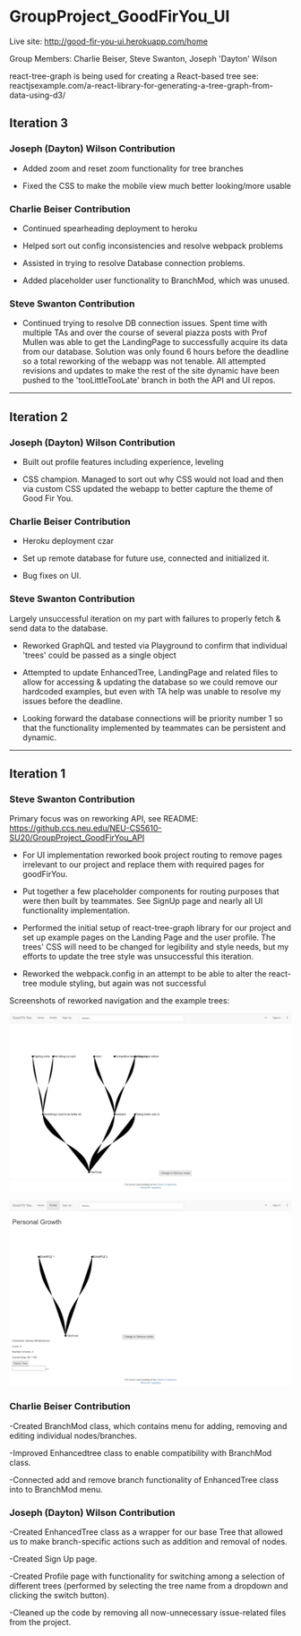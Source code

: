 # GroupProject_GoodFirYou_UI

Live site: http://good-fir-you-ui.herokuapp.com/home


Group Members: Charlie Beiser, Steve Swanton, Joseph 'Dayton' Wilson


react-tree-graph is being used for creating a React-based tree
see: reactjsexample.com/a-react-library-for-generating-a-tree-graph-from-data-using-d3/

## Iteration 3

### Joseph (Dayton) Wilson Contribution

- Added zoom and reset zoom functionality for tree branches

- Fixed the CSS to make the mobile view much better looking/more usable

### Charlie Beiser Contribution

- Continued spearheading deployment to heroku

- Helped sort out config inconsistencies and resolve webpack problems

- Assisted in trying to resolve Database connection problems.

- Added placeholder user functionality to BranchMod, which was unused.

### Steve Swanton Contribution

- Continued trying to resolve DB connection issues. Spent time with multiple TAs and over the course of several piazza posts with Prof Mullen was able to get the LandingPage to successfully acquire its data from our database. Solution was only found 6 hours before the deadline so a total reworking of the webapp was not tenable. All attempted revisions and updates to make the rest of the site dynamic have been pushed to the 'tooLittleTooLate' branch in both the API and UI repos.
---

## Iteration 2

### Joseph (Dayton) Wilson Contribution

- Built out profile features including experience, leveling

- CSS champion. Managed to sort out why CSS would not load and then via custom CSS updated the webapp to better capture the theme of Good Fir You.


### Charlie Beiser Contribution

- Heroku deployment czar

- Set up remote database for future use, connected and initialized it. 

- Bug fixes on UI. 


### Steve Swanton Contribution

Largely unsuccessful iteration on my part with failures to properly fetch & send data to the database.

- Reworked GraphQL and tested via Playground to confirm that individual 'trees' could be passed as a single object

- Attempted to update EnhancedTree, LandingPage and related files to allow for accessing & updating the database so we could remove our hardcoded examples, but even with TA help was unable to resolve my issues before the deadline.

- Looking forward the database connections will be priority number 1 so that the functionality implemented by teammates can be persistent and dynamic.

---

## Iteration 1

### Steve Swanton Contribution

Primary focus was on reworking API, see README: https://github.ccs.neu.edu/NEU-CS5610-SU20/GroupProject_GoodFirYou_API

- For UI implementation reworked book project routing to remove pages irrelevant to our project and replace them with required pages for goodFirYou.

- Put together a few placeholder components for routing purposes that were then built by teammates. See SignUp page and nearly all UI functionality implementation.

- Performed the initial setup of react-tree-graph library for our project and set up example pages on the Landing Page and the user profile. The trees' CSS will need to be changed for legibility and style needs, but my efforts to update the tree style was unsuccessful this iteration.

- Reworked the webpack.config in an attempt to be able to alter the react-tree module styling, but again was not successful

Screenshots of reworked navigation and the example trees:

![Iteration 1.1 screenshot](images/home-miditeration-1.png)

![Iteration 1.2 screenshot](images/profile-miditeration-1.png)

### Charlie Beiser Contribution

-Created BranchMod class, which contains menu for adding, removing and editing individual nodes/branches.

-Improved Enhancedtree class to enable compatibility with BranchMod class.

-Connected add and remove branch functionality of EnhancedTree class into to BranchMod menu.

### Joseph (Dayton) Wilson Contribution

-Created EnhancedTree class as a wrapper for our base Tree that allowed us to make branch-specific actions such as addition and removal of nodes.

-Created Sign Up page.

-Created Profile page with functionality for switching among a selection of different trees (performed by selecting the tree name from a dropdown and clicking the switch button).

-Cleaned up the code by removing all now-unnecessary issue-related files from the project.
